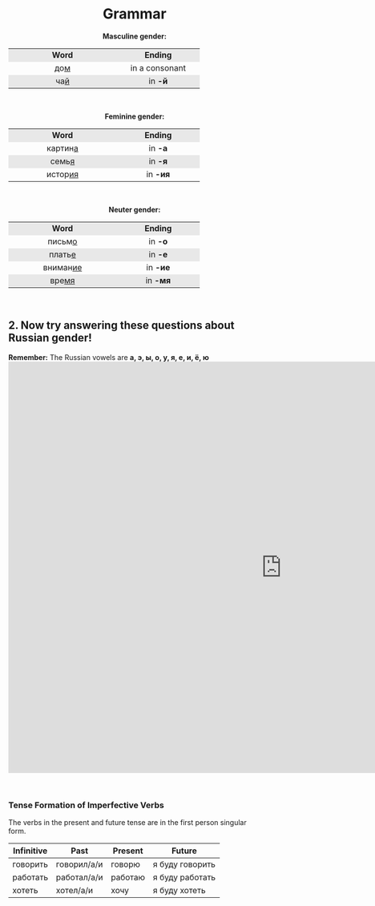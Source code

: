 <h1 align="center"> Grammar </h1> 

<p align="center"><b>Masculine gender:</b><br />
	</p><div align="center">
          <table cellSpacing="0" cellPadding="4" align="center" border="0">
            <tbody>
              <tr align="middle">
                <td width="200" bgcolor="#E8E8E8"><b>Word</b></td>
                <td width="150" bgcolor="#E8E8E8"><b>Ending</b></td>
              </tr>
              <tr align="middle">
                <td>до<u>м</u></td>
                <td>in a consonant</td>
              </tr>
              <tr align="middle">
                <td bgcolor="#E8E8E8">ча<u>й</u></td>
                <td bgcolor="#E8E8E8">in <b>-й</b></td>
              </tr>
            </tbody>
          </table>
	</div>

<p>&nbsp;</p>
<p align="center"><b>Feminine gender:</b><br />
	</p><div align="center">
          <table cellSpacing="0" cellPadding="4" align="center" border="0">
            <tbody>
              <tr align="middle">
                <td width="200" bgcolor="#E8E8E8"><b>Word</b></td>
                <td width="150" bgcolor="#E8E8E8"><b>Ending</b></td>
              </tr>
              <tr align="middle">
                <td>картин<u>а</u></td>
                <td>in <b>-a</b></td>
              </tr>
              <tr align="middle">
                <td bgcolor="#E8E8E8">семь<u>я</u></td>
                <td bgcolor="#E8E8E8">&nbsp;&nbsp;&nbsp;&nbsp;in
                  <b>-я</b>&nbsp;&nbsp;&nbsp;&nbsp;</td>
              </tr>
              <tr align="middle">
                <td>истор<u>ия</u></td>
                <td>in <b>-ия</b></td>
              </tr>
            </tbody>
          </table>
	</div>

<p>&nbsp;</p>
<p align="center"><b>Neuter gender:</b><br />
	</p><div align="center">
          <table cellSpacing="0" cellPadding="4" align="center" border="0">
            <tbody>
              <tr align="middle">
                <td width="200" bgcolor="#E8E8E8"><b>Word</b></td>
                <td width="150" bgcolor="#E8E8E8"><b>Ending</b></td>
              </tr>
              <tr align="middle">
                <td>письм<u>o</u></td>
                <td>&nbsp;&nbsp;&nbsp;&nbsp;in <b>-o</b>&nbsp;&nbsp;&nbsp;&nbsp;</td>
              </tr>
              <tr align="middle">
                <td bgcolor="#E8E8E8">плать<u>e</u></td>
                <td bgcolor="#E8E8E8">&nbsp;&nbsp;&nbsp;&nbsp;in
                  <b>-e</b>&nbsp;&nbsp;&nbsp;&nbsp;</td>
              </tr>
	      <tr align="middle">
                <td>вниман<u>ие</u></td>
                <td>&nbsp;&nbsp;&nbsp;&nbsp;in <b>-ие</b>&nbsp;&nbsp;&nbsp;&nbsp;</td>
              </tr>
              <tr align="middle">
                <td bgcolor="#E8E8E8">вре<u>мя</u></td>
                <td bgcolor="#E8E8E8">&nbsp;&nbsp;&nbsp;&nbsp;in
                  <b>-мя</b>&nbsp;&nbsp;&nbsp;&nbsp;</td>
              </tr>
            </tbody>
          </table>
	</div>
	
<p>&nbsp;</p>
<h2> 2. Now try answering these questions about Russian gender!</h2>
<p><strong>Remember:</strong> The Russian vowels are <strong>а, э, ы, о, у, я, е, и, ё, ю</strong>
<iframe src="https://h5p.org/h5p/embed/1085037" width="1090" height="821" frameborder="0" allowfullscreen="allowfullscreen" allow="geolocation *; microphone *; camera *; midi *; encrypted-media *"></iframe><script src="https://h5p.org/sites/all/modules/h5p/library/js/h5p-resizer.js" charset="UTF-8"></script>
	
	
<p>&nbsp;</p>

<div class="container"> 
<h3>Tense Formation of Imperfective Verbs</h3>
<p>The verbs in the present and future tense are in the first person singular form.</p>  
<table class="table table-bordered">
    <thead>
      <tr>
        <th>Infinitive</th>
        <th>Past</th>
        <th>Present</th>
        <th>Future</th>
      </tr>
    </thead>
    <tbody>
      <tr>
        <td>говорить</td>
        <td>говорил/а/и</td>
        <td>говорю</td>
        <td>я буду говорить</td>
      </tr>
      <tr>
        <td>работать</td>
        <td>работал/а/и</td>
        <td>работаю</td>
        <td>я буду работать</td>
      </tr>
      <tr>
        <td>хотеть</td>
        <td>хотел/а/и</td>
        <td>хочу</td>
        <td>я буду хотеть</td>
      </tr>
    </tbody>
  </table>
</div>



